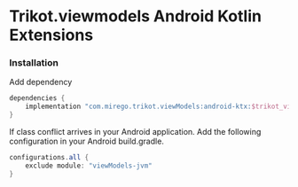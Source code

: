 # Trikot.viewmodels Android Kotlin Extensions

### Installation
Add dependency
```groovy
dependencies {
    implementation "com.mirego.trikot.viewModels:android-ktx:$trikot_viewmodels_android_ktx_version"
}
```

If class conflict arrives in your Android application. Add the following configuration in your Android build.gradle.

```groovy
configurations.all {
    exclude module: "viewModels-jvm"
}
```